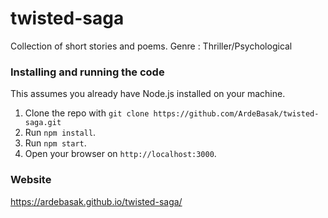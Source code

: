 # twisted-saga
Collection of short stories and poems.
Genre : Thriller/Psychological

### Installing and running the code

This assumes you already have Node.js installed on your machine.

1. Clone the repo with `git clone https://github.com/ArdeBasak/twisted-saga.git`
1. Run `npm install`.
1. Run `npm start`.
1. Open your browser on `http://localhost:3000`.


### Website
https://ardebasak.github.io/twisted-saga/ 

